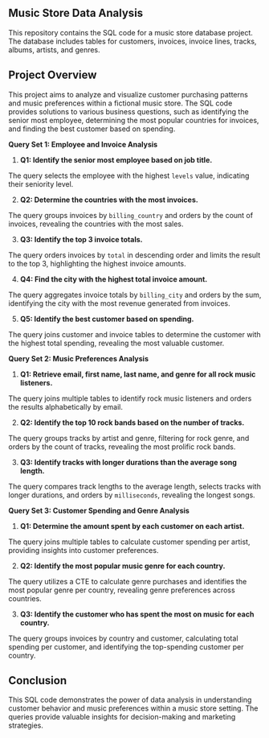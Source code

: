 ## Music Store Data Analysis 

This repository contains the SQL code for a music store database project. The database includes tables for customers, invoices, invoice lines, tracks, albums, artists, and genres.

## Project Overview

This project aims to analyze and visualize customer purchasing patterns and music preferences within a fictional music store. The SQL code provides solutions to various business questions, such as identifying the senior most employee, determining the most popular countries for invoices, and finding the best customer based on spending.

**Query Set 1: Employee and Invoice Analysis**

1. **Q1: Identify the senior most employee based on job title.**

The query selects the employee with the highest `levels` value, indicating their seniority level.

2. **Q2: Determine the countries with the most invoices.**

The query groups invoices by `billing_country` and orders by the count of invoices, revealing the countries with the most sales.

3. **Q3: Identify the top 3 invoice totals.**

The query orders invoices by `total` in descending order and limits the result to the top 3, highlighting the highest invoice amounts.

4. **Q4: Find the city with the highest total invoice amount.**

The query aggregates invoice totals by `billing_city` and orders by the sum, identifying the city with the most revenue generated from invoices.

5. **Q5: Identify the best customer based on spending.**

The query joins customer and invoice tables to determine the customer with the highest total spending, revealing the most valuable customer.

**Query Set 2: Music Preferences Analysis**

1. **Q1: Retrieve email, first name, last name, and genre for all rock music listeners.**

The query joins multiple tables to identify rock music listeners and orders the results alphabetically by email.

2. **Q2: Identify the top 10 rock bands based on the number of tracks.**

The query groups tracks by artist and genre, filtering for rock genre, and orders by the count of tracks, revealing the most prolific rock bands.

3. **Q3: Identify tracks with longer durations than the average song length.**

The query compares track lengths to the average length, selects tracks with longer durations, and orders by `milliseconds`, revealing the longest songs.

**Query Set 3: Customer Spending and Genre Analysis**

1. **Q1: Determine the amount spent by each customer on each artist.**

The query joins multiple tables to calculate customer spending per artist, providing insights into customer preferences.

2. **Q2: Identify the most popular music genre for each country.**

The query utilizes a CTE to calculate genre purchases and identifies the most popular genre per country, revealing genre preferences across countries.

3. **Q3: Identify the customer who has spent the most on music for each country.**

The query groups invoices by country and customer, calculating total spending per customer, and identifying the top-spending customer per country.

## Conclusion

This SQL code demonstrates the power of data analysis in understanding customer behavior and music preferences within a music store setting. The queries provide valuable insights for decision-making and marketing strategies.
